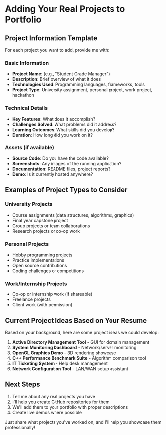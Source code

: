 # Adding Your Real Projects to Portfolio

## Project Information Template

For each project you want to add, provide me with:

### Basic Information
- **Project Name**: (e.g., "Student Grade Manager")
- **Description**: Brief overview of what it does
- **Technologies Used**: Programming languages, frameworks, tools
- **Project Type**: University assignment, personal project, work project, hackathon

### Technical Details
- **Key Features**: What does it accomplish?
- **Challenges Solved**: What problems did it address?
- **Learning Outcomes**: What skills did you develop?
- **Duration**: How long did you work on it?

### Assets (if available)
- **Source Code**: Do you have the code available?
- **Screenshots**: Any images of the running application?
- **Documentation**: README files, project reports?
- **Demo**: Is it currently hosted anywhere?

## Examples of Project Types to Consider

### University Projects
- Course assignments (data structures, algorithms, graphics)
- Final year capstone project
- Group projects or team collaborations
- Research projects or co-op work

### Personal Projects
- Hobby programming projects
- Practice implementations
- Open source contributions
- Coding challenges or competitions

### Work/Internship Projects
- Co-op or internship work (if shareable)
- Freelance projects
- Client work (with permission)

## Current Project Ideas Based on Your Resume

Based on your background, here are some project ideas we could develop:

1. **Active Directory Management Tool** - GUI for domain management
2. **System Monitoring Dashboard** - Network/server monitoring
3. **OpenGL Graphics Demo** - 3D rendering showcase
4. **C++ Performance Benchmark Suite** - Algorithm comparison tool
5. **IT Ticketing System** - Help desk management
6. **Network Configuration Tool** - LAN/WAN setup assistant

## Next Steps

1. Tell me about any real projects you have
2. I'll help you create GitHub repositories for them
3. We'll add them to your portfolio with proper descriptions
4. Create live demos where possible

Just share what projects you've worked on, and I'll help you showcase them professionally!